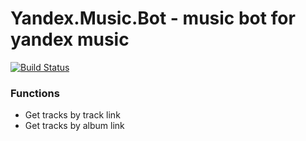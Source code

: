 Yandex.Music.Bot - music bot for yandex music
======

[![Build Status](https://travis-ci.com/Winster332/Lofi.svg?token=9RFGGw1id2424svMxqyZ&branch=master)](https://travis-ci.com/Winster332/Lofi)

### Functions
* Get tracks by track link
* Get tracks by album link
